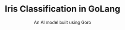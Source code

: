 <h1 align="center" id="title">Iris Classification in GoLang</h1>

<p align="center" id="description">An AI model built using Goro</p>
